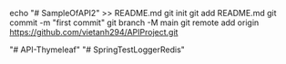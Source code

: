 echo "# SampleOfAPI2" >> README.md
git init
git add README.md
git commit -m "first commit"
git branch -M main
git remote add origin https://github.com/vietanh294/APIProject.git

"# API-Thymeleaf" 
"# SpringTestLoggerRedis" 
